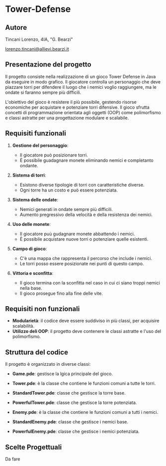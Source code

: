 # Tower-Defense
## Autore
Tincani Lorenzo, 4IA, "G. Bearzi"

lorenzo.tincani@allievi.bearzi.it

## Presentazione del progetto
Il progetto consiste nella realizzazione di un gioco Tower Defense in Java da eseguire in modo grafico. Il giocatore controlla un personaggio che deve piazzare torri per difendere il luogo che i nemici voglio raggiungere, ma le ondate si faranno sempre più difficili.

L'obiettivo del gioco è resistere il più possibile, gestendo risorse economiche per acquistare e potenziare torri difensive. Il gioco sfrutta concetti di programmazione orientata agli oggetti (OOP) come polimorfismo e classi astratte per una progettazione modulare e scalabile.

## Requisiti funzionali
1. **Gestione del personaggio**:
    - Il giocatore può posizionare torri.
    - È possibile guadagnare monete eliminando nemici e completanto ondante.

2. **Sistema di torri**:
    - Esistono diverse tipologie di torri con caratteristiche diverse.
    - Ogni torre ha un costo e può essere potenziata.

3. **Sistema delle ondate**:
    - Nemici generati in ondate sempre più difficili.
    - Aumento pregressivo della velocità e della resistenza dei nemici.

4. **Uso delle monete**:
    - Il giocatore puù gudagnare monete abbattendo i nemici.
    - È possibile acquistare nuove torri o potenziare quelle esistenti.

5. **Campo di gioco**:
    - C'è una mappa che rappresenta il percorso che include i nemici.
    - Le torri posso essere posizionate nei punti di questo campo.

6. **Vittoria e sconfitta**:
    - Il gioco termina con la sconfitta nel caso in cui ci siano troppi nemici nella base.
    - Il gioco prosegue fino alla fine delle vite.

## Requisiti non funzionali
- **Modularietà**: il codice deve essere suddiviso in più classi, per acquisire scalabilità.
- **Utilizzo deli OOP**: il progetto deve contenere le classi astratte e l'uso del polimorfismo.

## Struttura del codice
Il progetto è organizzato in diverse classi:
- **Game.pde**: gestisce la lgica principale del gioco.

- **Tower.pde**: è la classe che contiene le funzioni comuni a tutte le torri.

- **StandardTower.pde**: classe che gestisce la torre base.

- **PowerfulTower.pde**: classe che gestisce la torre potenziata.

- **Enemy.pde**: è la classe che contiene le funzioni comuni a tutti i nemici.

- **StandardEnemy.pde**: classe che gestisce i nemici base.

- **PowerfulEnemy.pde**: classe che gestisce i nemici potenziata.

## Scelte Progettuali
Da fare
